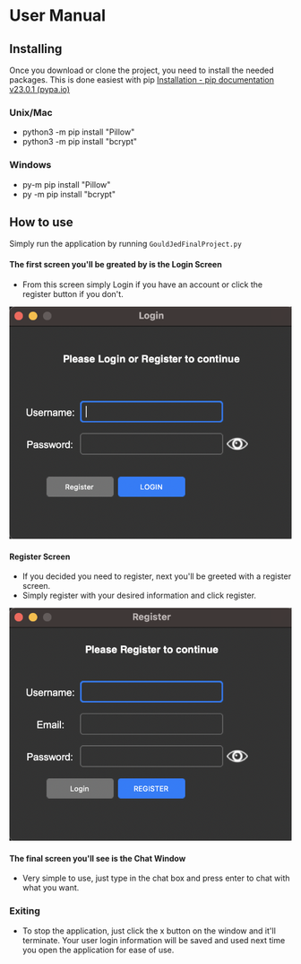 # User Manual
## Installing
Once you download or clone the project, you need to install the needed packages.
This is done easiest with pip [Installation - pip documentation v23.0.1 (pypa.io)](https://pip.pypa.io/en/stable/installation/)
### Unix/Mac 

 - python3 -m pip install "Pillow"
 - python3 -m pip install "bcrypt"
### Windows
- py-m pip install "Pillow"
- py -m pip install "bcrypt"
## How to use
Simply run the application by running `GouldJedFinalProject.py`
#### The first screen you'll be greated by is the Login Screen
- From this screen simply Login if you have an account or click the register button if you don't.

![img](preview_imgs/Screenshot%202023-03-12%20at%201.12.52%20PM.png)

#### Register Screen
- If you decided you need to register, next you'll be greeted with a register screen.
- Simply register with your desired information and click register.

![img](preview_imgs/Screenshot%202023-03-12%20at%201.12.56%20PM.png)

#### The final screen you'll see is the Chat Window
- Very simple to use, just type in the chat box and press enter to chat with what you want.

### Exiting
- To stop the application, just click the x button on the window and it'll terminate. Your user login information will be saved and used next time you open the application for ease of use.